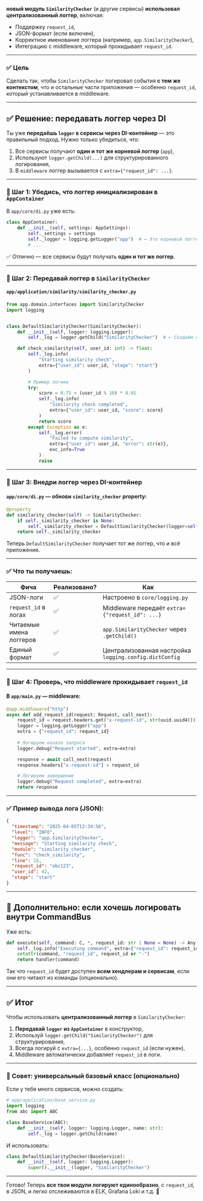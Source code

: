 **новый модуль `SimilarityChecker`** (и другие сервисы) **использовал централизованный логгер**, включая:
- Поддержку `request_id`,
- JSON-формат (если включен),
- Корректное именование логгера (например, `app.SimilarityChecker`),
- Интеграцию с middleware, который прокидывает `request_id`.

---

### ✅ Цель
Сделать так, чтобы `SimilarityChecker` логировал события **с тем же контекстом**, что и остальные части приложения — особенно `request_id`, который устанавливается в middleware.

---

## ✅ Решение: передавать логгер через DI

Ты уже **передаёшь `logger` в сервисы через DI-контейнер** — это правильный подход. Нужно только убедиться, что:
1. Все сервисы получают **один и тот же корневой логгер** (`app`),
2. Используют `logger.getChild(...)` для структурированного логирования,
3. В `middleware` логгер вызывается с `extra={"request_id": ...}`.

---

### 📂 Шаг 1: Убедись, что логгер инициализирован в `AppContainer`

В `app/core/di.py` уже есть:

```python
class AppContainer:
    def __init__(self, settings: AppSettings):
        self._settings = settings
        self._logger = logging.getLogger("app")  # ← Это корневой логгер
        # ...
```

✅ Отлично — все сервисы будут получать **один и тот же логгер**.

---

### 📂 Шаг 2: Передавай логгер в `SimilarityChecker`

#### `app/application/similarity/similarity_checker.py`
```python
from app.domain.interfaces import SimilarityChecker
import logging


class DefaultSimilarityChecker(SimilarityChecker):
    def __init__(self, logger: logging.Logger):
        self._log = logger.getChild("SimilarityChecker")  # ← Создаём child-логгер

    def check_similarity(self, user_id: int) -> float:
        self._log.info(
            "Starting similarity check",
            extra={"user_id": user_id, "stage": "start"}
        )

        # Пример логики
        try:
            score = 0.75 + (user_id % 10) * 0.01
            self._log.info(
                "Similarity check completed",
                extra={"user_id": user_id, "score": score}
            )
            return score
        except Exception as e:
            self._log.error(
                "Failed to compute similarity",
                extra={"user_id": user_id, "error": str(e)},
                exc_info=True
            )
            raise
```

---

### 📂 Шаг 3: Внедри логгер через DI-контейнер

#### `app/core/di.py` — обнови `similarity_checker` property:

```python
@property
def similarity_checker(self) -> SimilarityChecker:
    if self._similarity_checker is None:
        self._similarity_checker = DefaultSimilarityChecker(logger=self._logger)
    return self._similarity_checker
```

Теперь `DefaultSimilarityChecker` получает тот же логгер, что и всё приложение.

---

### ✅ Что ты получаешь:

| Фича | Реализовано? | Как |
|------|--------------|-----|
| JSON-логи | ✅ | Настроено в `core/logging.py` |
| `request_id` в логах | ✅ | Middleware передаёт `extra={"request_id": ...}` |
| Читаемые имена логгеров | ✅ | `app.SimilarityChecker` через `.getChild()` |
| Единый формат | ✅ | Централизованная настройка `logging.config.dictConfig` |

---

### 📂 Шаг 4: Проверь, что middleware прокидывает `request_id`

#### В `app/main.py` — middleware:

```python
@app.middleware("http")
async def add_request_id(request: Request, call_next):
    request_id = request.headers.get("x-request-id", str(uuid.uuid4()))
    logger = logging.getLogger("app")
    extra = {"request_id": request_id}
    
    # Логируем начало запроса
    logger.debug("Request started", extra=extra)

    response = await call_next(request)
    response.headers["x-request-id"] = request_id

    # Логируем завершение
    logger.debug("Request completed", extra=extra)
    return response
```

---

### ✅ Пример вывода лога (JSON):

```json
{
  "timestamp": "2025-04-05T12:34:56",
  "level": "INFO",
  "logger": "app.SimilarityChecker",
  "message": "Starting similarity check",
  "module": "similarity_checker",
  "func": "check_similarity",
  "line": 15,
  "request_id": "abc123",
  "user_id": 42,
  "stage": "start"
}
```

---

## 🔁 Дополнительно: если хочешь логировать **внутри CommandBus**

Уже есть:

```python
def execute(self, command: C, *, request_id: str | None = None) -> Any:
    self._log.info("Executing command", extra={"request_id": request_id or "-"})
    setattr(command, "request_id", request_id or "-")
    return handler(command)
```

Так что `request_id` будет доступен **всем хендлерам и сервисам**, если они его читают из команды (опционально).

---

## ✅ Итог

Чтобы использовать **централизованный логгер** в `SimilarityChecker`:

1. **Передавай `logger` из `AppContainer`** в конструктор,
2. Используй `logger.getChild("SimilarityChecker")` для структурирования,
3. Всегда логируй с `extra={...}`, особенно `request_id` (если нужен),
4. Middleware автоматически добавляет `request_id` в логи.

---

### 🧩 Совет: универсальный базовый класс (опционально)

Если у тебя много сервисов, можно создать:

```python
# app/application/base_service.py
import logging
from abc import ABC

class BaseService(ABC):
    def __init__(self, logger: logging.Logger, name: str):
        self._log = logger.getChild(name)
```

И использовать:

```python
class DefaultSimilarityChecker(BaseService):
    def __init__(self, logger: logging.Logger):
        super().__init__(logger, "SimilarityChecker")
```

---

Готово! Теперь **все твои модули логируют единообразно**, с `request_id`, в JSON, и легко отслеживаются в ELK, Grafana Loki и т.д. 🚀
